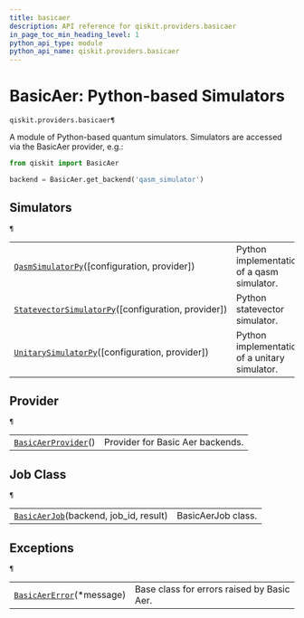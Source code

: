 ```yaml
---
title: basicaer
description: API reference for qiskit.providers.basicaer
in_page_toc_min_heading_level: 1
python_api_type: module
python_api_name: qiskit.providers.basicaer
---
```


<span id="module-qiskit.providers.basicaer" />

<span id="qiskit-providers-basicaer" />

# BasicAer: Python-based Simulators

<span id="module-qiskit.providers.basicaer" />

`qiskit.providers.basicaer¶`

A module of Python-based quantum simulators. Simulators are accessed via the BasicAer provider, e.g.:

```python
from qiskit import BasicAer

backend = BasicAer.get_backend('qasm_simulator')
```

## Simulators

<span id="module-qiskit.providers.basicaer" />

`¶`

|                                                                                                                                                                                                              |                                               |
| ------------------------------------------------------------------------------------------------------------------------------------------------------------------------------------------------------------ | --------------------------------------------- |
| [`QasmSimulatorPy`](qiskit.providers.basicaer.QasmSimulatorPy#qiskit.providers.basicaer.QasmSimulatorPy "qiskit.providers.basicaer.QasmSimulatorPy")(\[configuration, provider])                             | Python implementation of a qasm simulator.    |
| [`StatevectorSimulatorPy`](qiskit.providers.basicaer.StatevectorSimulatorPy#qiskit.providers.basicaer.StatevectorSimulatorPy "qiskit.providers.basicaer.StatevectorSimulatorPy")(\[configuration, provider]) | Python statevector simulator.                 |
| [`UnitarySimulatorPy`](qiskit.providers.basicaer.UnitarySimulatorPy#qiskit.providers.basicaer.UnitarySimulatorPy "qiskit.providers.basicaer.UnitarySimulatorPy")(\[configuration, provider])                 | Python implementation of a unitary simulator. |

## Provider

<span id="module-qiskit.providers.basicaer" />

`¶`

|                                                                                                                                                            |                                  |
| ---------------------------------------------------------------------------------------------------------------------------------------------------------- | -------------------------------- |
| [`BasicAerProvider`](qiskit.providers.basicaer.BasicAerProvider#qiskit.providers.basicaer.BasicAerProvider "qiskit.providers.basicaer.BasicAerProvider")() | Provider for Basic Aer backends. |

## Job Class

<span id="module-qiskit.providers.basicaer" />

`¶`

|                                                                                                                                                                |                    |
| -------------------------------------------------------------------------------------------------------------------------------------------------------------- | ------------------ |
| [`BasicAerJob`](qiskit.providers.basicaer.BasicAerJob#qiskit.providers.basicaer.BasicAerJob "qiskit.providers.basicaer.BasicAerJob")(backend, job\_id, result) | BasicAerJob class. |

## Exceptions

<span id="module-qiskit.providers.basicaer" />

`¶`

|                                                                                                                                                         |                                            |
| ------------------------------------------------------------------------------------------------------------------------------------------------------- | ------------------------------------------ |
| [`BasicAerError`](qiskit.providers.basicaer.BasicAerError#qiskit.providers.basicaer.BasicAerError "qiskit.providers.basicaer.BasicAerError")(\*message) | Base class for errors raised by Basic Aer. |

